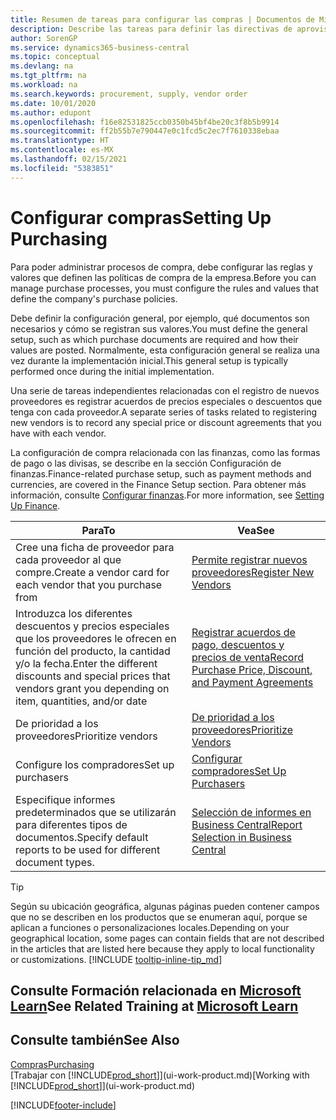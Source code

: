 ```yaml
---
title: Resumen de tareas para configurar las compras | Documentos de Microsoft
description: Describe las tareas para definir las directivas de aprovisionamiento de su empresa y configurar sus procesos de compra.
author: SorenGP
ms.service: dynamics365-business-central
ms.topic: conceptual
ms.devlang: na
ms.tgt_pltfrm: na
ms.workload: na
ms.search.keywords: procurement, supply, vendor order
ms.date: 10/01/2020
ms.author: edupont
ms.openlocfilehash: f16e82531825ccb0350b45bf4be20c3f8b5b9914
ms.sourcegitcommit: ff2b55b7e790447e0c1fcd5c2ec7f7610338ebaa
ms.translationtype: HT
ms.contentlocale: es-MX
ms.lasthandoff: 02/15/2021
ms.locfileid: "5383851"
---
```

# <a name="setting-up-purchasing"></a><span data-ttu-id="d4d79-103">Configurar compras</span><span class="sxs-lookup"><span data-stu-id="d4d79-103">Setting Up Purchasing</span></span>
<span data-ttu-id="d4d79-104">Para poder administrar procesos de compra, debe configurar las reglas y valores que definen las políticas de compra de la empresa.</span><span class="sxs-lookup"><span data-stu-id="d4d79-104">Before you can manage purchase processes, you must configure the rules and values that define the company's purchase policies.</span></span>

<span data-ttu-id="d4d79-105">Debe definir la configuración general, por ejemplo, qué documentos son necesarios y cómo se registran sus valores.</span><span class="sxs-lookup"><span data-stu-id="d4d79-105">You must define the general setup, such as which purchase documents are required and how their values are posted.</span></span> <span data-ttu-id="d4d79-106">Normalmente, esta configuración general se realiza una vez durante la implementación inicial.</span><span class="sxs-lookup"><span data-stu-id="d4d79-106">This general setup is typically performed once during the initial implementation.</span></span>

<span data-ttu-id="d4d79-107">Una serie de tareas independientes relacionadas con el registro de nuevos proveedores es registrar acuerdos de precios especiales o descuentos que tenga con cada proveedor.</span><span class="sxs-lookup"><span data-stu-id="d4d79-107">A separate series of tasks related to registering new vendors is to record any special price or discount agreements that you have with each vendor.</span></span>

<span data-ttu-id="d4d79-108">La configuración de compra relacionada con las finanzas, como las formas de pago o las divisas, se describe en la sección Configuración de finanzas.</span><span class="sxs-lookup"><span data-stu-id="d4d79-108">Finance-related purchase setup, such as payment methods and currencies, are covered in the Finance Setup section.</span></span> <span data-ttu-id="d4d79-109">Para obtener más información, consulte [Configurar finanzas](finance-setup-finance.md).</span><span class="sxs-lookup"><span data-stu-id="d4d79-109">For more information, see [Setting Up Finance](finance-setup-finance.md).</span></span>

| <span data-ttu-id="d4d79-110">Para</span><span class="sxs-lookup"><span data-stu-id="d4d79-110">To</span></span> | <span data-ttu-id="d4d79-111">Vea</span><span class="sxs-lookup"><span data-stu-id="d4d79-111">See</span></span> |
| --- | --- |
| <span data-ttu-id="d4d79-112">Cree una ficha de proveedor para cada proveedor al que compre.</span><span class="sxs-lookup"><span data-stu-id="d4d79-112">Create a vendor card for each vendor that you purchase from</span></span>|[<span data-ttu-id="d4d79-113">Permite registrar nuevos proveedores</span><span class="sxs-lookup"><span data-stu-id="d4d79-113">Register New Vendors</span></span>](purchasing-how-register-new-vendors.md) |
| <span data-ttu-id="d4d79-114">Introduzca los diferentes descuentos y precios especiales que los proveedores le ofrecen en función del producto, la cantidad y/o la fecha.</span><span class="sxs-lookup"><span data-stu-id="d4d79-114">Enter the different discounts and special prices that vendors grant you depending on item, quantities, and/or date</span></span> |[<span data-ttu-id="d4d79-115">Registrar acuerdos de pago, descuentos y precios de venta</span><span class="sxs-lookup"><span data-stu-id="d4d79-115">Record Purchase Price, Discount, and Payment Agreements</span></span>](purchasing-how-record-purchase-price-discount-payment-agreements.md) |
| <span data-ttu-id="d4d79-116">De prioridad a los proveedores</span><span class="sxs-lookup"><span data-stu-id="d4d79-116">Prioritize vendors</span></span> |[<span data-ttu-id="d4d79-117">De prioridad a los proveedores</span><span class="sxs-lookup"><span data-stu-id="d4d79-117">Prioritize Vendors</span></span>](purchasing-how-prioritize-vendors.md) |
| <span data-ttu-id="d4d79-118">Configure los compradores</span><span class="sxs-lookup"><span data-stu-id="d4d79-118">Set up purchasers</span></span> |[<span data-ttu-id="d4d79-119">Configurar compradores</span><span class="sxs-lookup"><span data-stu-id="d4d79-119">Set Up Purchasers</span></span>](purchasing-how-setup-purchasers.md) |
|<span data-ttu-id="d4d79-120">Especifique informes predeterminados que se utilizarán para diferentes tipos de documentos.</span><span class="sxs-lookup"><span data-stu-id="d4d79-120">Specify default reports to be used for different document types.</span></span>|[<span data-ttu-id="d4d79-121">Selección de informes en Business Central</span><span class="sxs-lookup"><span data-stu-id="d4d79-121">Report Selection in Business Central</span></span>](across-report-selections.md)|

> [!TIP]
> <span data-ttu-id="d4d79-122">Según su ubicación geográfica, algunas páginas pueden contener campos que no se describen en los productos que se enumeran aquí, porque se aplican a funciones o personalizaciones locales.</span><span class="sxs-lookup"><span data-stu-id="d4d79-122">Depending on your geographical location, some pages can contain fields that are not described in the articles that are listed here because they apply to local functionality or customizations.</span></span> [!INCLUDE [tooltip-inline-tip_md](includes/tooltip-inline-tip_md.md)]

## <a name="see-related-training-at-microsoft-learn"></a><span data-ttu-id="d4d79-123">Consulte Formación relacionada en [Microsoft Learn](/learn/paths/trade-get-started-dynamics-365-business-central/)</span><span class="sxs-lookup"><span data-stu-id="d4d79-123">See Related Training at [Microsoft Learn](/learn/paths/trade-get-started-dynamics-365-business-central/)</span></span>

## <a name="see-also"></a><span data-ttu-id="d4d79-124">Consulte también</span><span class="sxs-lookup"><span data-stu-id="d4d79-124">See Also</span></span>

[<span data-ttu-id="d4d79-125">Compras</span><span class="sxs-lookup"><span data-stu-id="d4d79-125">Purchasing</span></span>](purchasing-manage-purchasing.md)  
<span data-ttu-id="d4d79-126">[Trabajar con [!INCLUDE[prod_short](includes/prod_short.md)]](ui-work-product.md)</span><span class="sxs-lookup"><span data-stu-id="d4d79-126">[Working with [!INCLUDE[prod_short](includes/prod_short.md)]](ui-work-product.md)</span></span>


[!INCLUDE[footer-include](includes/footer-banner.md)]